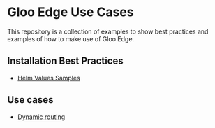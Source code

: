 # Gloo Edge Use Cases

This repository is a collection of examples to show best practices and examples of how to make use of Gloo Edge.

## Installation Best Practices
- [Helm Values Samples](production-helm-values/README.md)

## Use cases
- [Dynamic routing](dynamic-routing/README.md)
